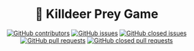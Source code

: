 # <div align="center">🦅 Killdeer Prey Game</div>

<div align="center">
  
<a href="https://github.com/timdrevitch/killdeer-prey/graphs/contributors">![GitHub contributors](https://img.shields.io/github/contributors/timdrevitch/killdeer-prey)</a>
<a href="https://github.com/timdrevitch/killdeer-prey/issues">![GitHub issues](https://img.shields.io/github/issues-raw/timdrevitch/killdeer-prey)</a>
<a href="https://github.com/timdrevitch/killdeer-prey/issues?q=is%3Aissue+is%3Aclosed">![GitHub closed issues](https://img.shields.io/github/issues-closed-raw/timdrevitch/killdeer-prey)</a>
<a href="https://github.com/timdrevitch/killdeer-prey/pulls">![GitHub pull requests](https://img.shields.io/github/issues-pr-raw/timdrevitch/killdeer-prey)</a>
<a href="https://github.com/timdrevitch/killdeer-prey/pulls?q=is%3Apr+is%3Aclosed">![GitHub closed pull requests](https://img.shields.io/github/issues-pr-closed-raw/timdrevitch/killdeer-prey)</a>
  
</div>
